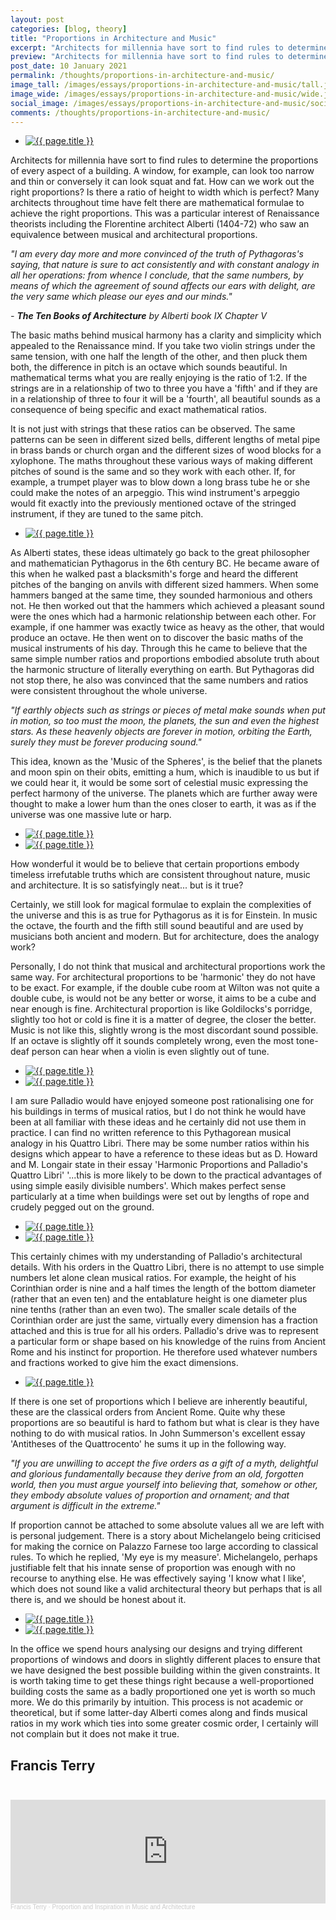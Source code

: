 ```yaml
---
layout: post
categories: [blog, theory]
title: "Proportions in Architecture and Music"
excerpt: "Architects for millennia have sort to find rules to determine the proportions of every aspect of a building. A window, for example, can look too narrow and thin or conversely it can look squat and fat. How can we work out the right proportions?"
preview: "Architects for millennia have sort to find rules to determine the proportions of every aspect of a building. A window, for example, can look too narrow and thin or conversely it can look squat and fat. How can we work out the right proportions?"
post_date: 10 January 2021
permalink: /thoughts/proportions-in-architecture-and-music/
image_tall: /images/essays/proportions-in-architecture-and-music/tall.jpg
image_wide: /images/essays/proportions-in-architecture-and-music/wide.jpg
social_image: /images/essays/proportions-in-architecture-and-music/social.jpg
comments: /thoughts/proportions-in-architecture-and-music/
---
```


<ul class="list">
	<li class="full">
		<a class="fancybox" rel="group" href="/images/essays/proportions-in-architecture-and-music/01.jpg">
			<img class="lazy" src="/images/essays/proportions-in-architecture-and-music/social.jpg" alt="{{ page.title }}" />
		</a>
	</li>
</ul>

Architects for millennia have sort to find rules to determine the proportions of every aspect of a building. A window, for example, can look too narrow and thin or conversely it can look squat and fat. How can we work out the right proportions? Is there a ratio of height to width which is perfect? Many architects throughout time have felt there are mathematical formulae to achieve the right proportions. This was a particular interest of Renaissance theorists including the Florentine architect Alberti (1404-72) who saw an equivalence between musical and architectural proportions. 

*"I am every day more and more convinced of the truth of Pythagoras's saying, that nature is sure to act consistently and with constant analogy in all her operations: from whence I conclude, that the same numbers, by means of which the agreement of sound affects our ears with delight, are the very same which please our eyes and our minds."*

*- **The Ten Books of Architecture** by Alberti book IX Chapter V*

The basic maths behind musical harmony has a clarity and simplicity which appealed to the Renaissance mind. If you take two violin strings under the same tension, with one half the length of the other, and then pluck them both, the difference in pitch is an octave which sounds beautiful. In mathematical terms what you are really enjoying is the ratio of 1:2. If the strings are in a relationship of two to three you have a 'fifth' and if they are in a relationship of three to four it will be a 'fourth', all beautiful sounds as a consequence of being specific and exact mathematical ratios. 

It is not just with strings that these ratios can be observed. The same patterns can be seen in different sized bells, different lengths of metal pipe in brass bands or church organ and the different sizes of wood blocks for a xylophone.  The maths throughout these various ways of making different pitches of sound is the same and so they work with each other. If, for example, a trumpet player was to blow down a long brass tube he or she could make the notes of an arpeggio. This wind instrument's arpeggio would fit exactly into the previously mentioned octave of the stringed instrument, if they are tuned to the same pitch. 

<ul class="list">
	<li class="full">
		<a class="fancybox" rel="group" href="/images/essays/proportions-in-architecture-and-music/02.jpg">
			<img class="lazy" src="/images/essays/proportions-in-architecture-and-music/thumbs/02.jpg" alt="{{ page.title }}" />
		</a>
	</li>
</ul>

As Alberti states, these ideas ultimately go back to the great philosopher and mathematician Pythagorus in the 6th century BC.  He became aware of this when he walked past a blacksmith's forge and heard the different pitches of the banging on anvils with different sized hammers. When some hammers banged at the same time, they sounded harmonious and others not. He then worked out that the hammers which achieved a pleasant sound were the ones which had a harmonic relationship between each other. For example, if one hammer was exactly twice as heavy as the other, that would produce an octave. He then went on to discover the basic maths of the musical instruments of his day. Through this he came to believe that the same simple number ratios and proportions embodied absolute truth about the harmonic structure of literally everything on earth. But Pythagoras did not stop there, he also was convinced that the same numbers and ratios were consistent throughout the whole universe.

*"If earthly objects such as strings or pieces of metal make sounds when put in motion, so too must the moon, the planets, the sun and even the highest stars. As these heavenly objects are forever in motion, orbiting the Earth, surely they must be forever producing sound."*

This idea, known as the 'Music of the Spheres', is the belief that the planets and moon spin on their obits, emitting a hum, which is inaudible to us but if we could hear it, it would be some sort of celestial music expressing the perfect harmony of the universe. The planets which are further away were thought to make a lower hum than the ones closer to earth, it was as if the universe was one massive lute or harp. 

<ul class="list">
	<li class="half">
		<a class="fancybox" rel="group" href="/images/essays/proportions-in-architecture-and-music/03.jpg">
			<img class="lazy" src="/images/essays/proportions-in-architecture-and-music/thumbs/03.jpg" alt="{{ page.title }}" />
		</a>
	</li>
	<li class="half">
		<a class="fancybox" rel="group" href="/images/essays/proportions-in-architecture-and-music/04.jpg">
			<img class="lazy" src="/images/essays/proportions-in-architecture-and-music/thumbs/04.jpg" alt="{{ page.title }}" />
		</a>
	</li>
</ul>

How wonderful it would be to believe that certain proportions embody timeless irrefutable truths which are consistent throughout nature, music and architecture. It is so satisfyingly neat... but is it true?

Certainly, we still look for magical formulae to explain the complexities of the universe and this is as true for Pythagorus as it is for Einstein.  In music the octave, the fourth and the fifth still sound beautiful and are used by musicians both ancient and modern. But for architecture, does the analogy work? 

Personally, I do not think that musical and architectural proportions work the same way. For architectural proportions to be 'harmonic' they do not have to be exact. For example, if the double cube room at Wilton was not quite a double cube, is would not be any better or worse, it aims to be a cube and near enough is fine. Architectural proportion is like Goldilocks's porridge, slightly too hot or cold is fine it is a matter of degree, the closer the better. Music is not like this, slightly wrong is the most discordant sound possible. If an octave is slightly off it sounds completely wrong, even the most tone-deaf person can hear when a violin is even slightly out of tune.

<ul class="list">
	<li class="half">
		<a class="fancybox" rel="group" href="/images/essays/proportions-in-architecture-and-music/05.jpg">
			<img class="lazy" src="/images/essays/proportions-in-architecture-and-music/thumbs/05.jpg" alt="{{ page.title }}" />
		</a>
	</li>
	<li class="half">
		<a class="fancybox" rel="group" href="/images/essays/proportions-in-architecture-and-music/06.jpg">
			<img class="lazy" src="/images/essays/proportions-in-architecture-and-music/thumbs/06.jpg" alt="{{ page.title }}" />
		</a>
	</li>
</ul>

I am sure Palladio would have enjoyed someone post rationalising one for his buildings in terms of musical ratios, but I do not think he would have been at all familiar with these ideas and he certainly did not use them in practice. I can find no written reference to this Pythagorean musical analogy in his Quattro Libri. There may be some number ratios within his designs which appear to have a reference to these ideas but as D. Howard and M. Longair state in their essay 'Harmonic Proportions and Palladio's Quattro Libri' '...this is more likely to be down to the practical advantages of using simple easily divisible numbers'. Which makes perfect sense particularly at a time when buildings were set out by lengths of rope and crudely pegged out on the ground.

<ul class="list">
	<li class="half">
		<a class="fancybox" rel="group" href="/images/essays/proportions-in-architecture-and-music/07.jpg">
			<img class="lazy" src="/images/essays/proportions-in-architecture-and-music/thumbs/07.jpg" alt="{{ page.title }}" />
		</a>
	</li>
	<li class="half">
		<a class="fancybox" rel="group" href="/images/essays/proportions-in-architecture-and-music/08.jpg">
			<img class="lazy" src="/images/essays/proportions-in-architecture-and-music/thumbs/08.jpg" alt="{{ page.title }}" />
		</a>
	</li>
</ul>

This certainly chimes with my understanding of Palladio's architectural details. With his orders in the Quattro Libri, there is no attempt to use simple numbers let alone clean musical ratios. For example, the height of his Corinthian order is nine and a half times the length of the bottom diameter (rather that an even ten) and the entablature height is one diameter plus nine tenths (rather than an even two). The smaller scale details of the Corinthian order are just the same, virtually every dimension has a fraction attached and this is true for all his orders. Palladio's drive was to represent a particular form or shape based on his knowledge of the ruins from Ancient Rome and his instinct for proportion. He therefore used whatever numbers and fractions worked to give him the exact dimensions. 

<ul class="list">
	<li class="full">
		<a class="fancybox" rel="group" href="/images/essays/proportions-in-architecture-and-music/09.jpg">
			<img class="lazy" src="/images/essays/proportions-in-architecture-and-music/thumbs/09.jpg" alt="{{ page.title }}" />
		</a>
	</li>
</ul>

If there is one set of proportions which I believe are inherently beautiful, these are the classical orders from Ancient Rome. Quite why these proportions are so beautiful is hard to fathom but what is clear is they have nothing to do with musical ratios. In John Summerson's excellent essay 'Antitheses of the Quattrocento' he sums it up in the following way. 

*"If you are unwilling to accept the five orders as a gift of a myth, delightful and glorious fundamentally because they derive from an old, forgotten world, then you must argue yourself into believing that, somehow or other, they embody absolute values of proportion and ornament; and that argument is difficult in the extreme."*

If proportion cannot be attached to some absolute values all we are left with is personal judgement. There is a story about Michelangelo being criticised for making the cornice on Palazzo Farnese too large according to classical rules. To which he replied, 'My eye is my measure'. Michelangelo, perhaps justifiable felt that his innate sense of proportion was enough with no recourse to anything else. He was effectively saying 'I know what I like', which does not sound like a valid architectural theory but perhaps that is all there is, and we should be honest about it.

<ul class="list">
	<li class="half">
		<a class="fancybox" rel="group" href="/images/essays/proportions-in-architecture-and-music/10.jpg">
			<img class="lazy" src="/images/essays/proportions-in-architecture-and-music/thumbs/10.jpg" alt="{{ page.title }}" />
		</a>
	</li>
	<li class="half">
		<a class="fancybox" rel="group" href="/images/essays/proportions-in-architecture-and-music/11.jpg">
			<img class="lazy" src="/images/essays/proportions-in-architecture-and-music/thumbs/11.jpg" alt="{{ page.title }}" />
		</a>
	</li>
</ul>

In the office we spend hours analysing our designs and trying different proportions of windows and doors in slightly different places to ensure that we have designed the best possible building within the given constraints. It is worth taking time to get these things right because a well-proportioned building costs the same as a badly proportioned one yet is worth so much more. We do this primarily by intuition. This process is not academic or theoretical, but if some latter-day Alberti comes along and finds musical ratios in my work which ties into some greater cosmic order, I certainly will not complain but it does not make it true.

## Francis Terry<br/><br/>

<iframe width="100%" height="166" scrolling="no" frameborder="no" allow="autoplay" src="https://w.soundcloud.com/player/?url=https%3A//api.soundcloud.com/tracks/962904274&color=%23ff5500&auto_play=false&hide_related=false&show_comments=true&show_user=true&show_reposts=false&show_teaser=true"></iframe><div style="font-size: 10px; color: #cccccc;line-break: anywhere;word-break: normal;overflow: hidden;white-space: nowrap;text-overflow: ellipsis; font-family: Interstate,Lucida Grande,Lucida Sans Unicode,Lucida Sans,Garuda,Verdana,Tahoma,sans-serif;font-weight: 100;"><a href="https://soundcloud.com/user-365839898" title="Francis Terry" target="_blank" style="color: #cccccc; text-decoration: none;">Francis Terry</a> · <a href="https://soundcloud.com/user-365839898/proportion-and-inspiration-in" title="Proportion and Inspiration in Music and Architecture" target="_blank" style="color: #cccccc; text-decoration: none;">Proportion and Inspiration in Music and Architecture</a></div>

